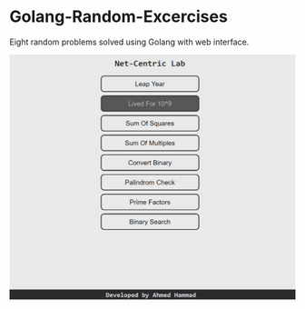# Golang-Random-Excercises
Eight random problems solved using Golang with web interface.

![Screenshot](/views/screenshot.png)
